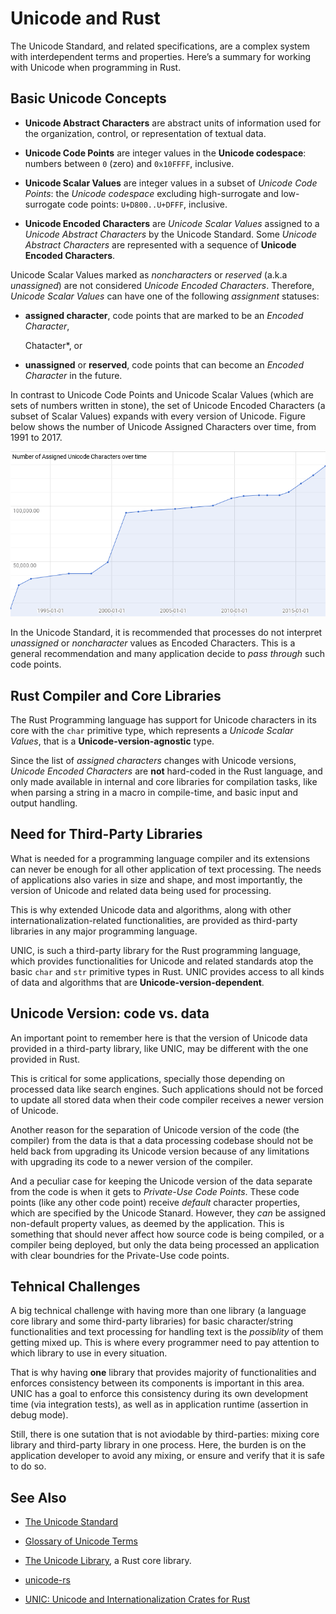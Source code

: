 # Unicode and Rust

The Unicode Standard, and related specifications, are a complex system with interdependent terms
and properties. Here’s a summary for working with Unicode when programming in Rust.


## Basic Unicode Concepts

-   **Unicode Abstract Characters** are abstract units of information used for the organization,
    control, or representation of textual data.

-   **Unicode Code Points** are integer values in the **Unicode codespace**: numbers between `0`
    (zero) and `0x10FFFF`, inclusive.

-   **Unicode Scalar Values** are integer values in a subset of *Unicode Code Points*: the
    *Unicode codespace* excluding high-surrogate and low-surrogate code points:
    `U+D800..U+DFFF`, inclusive.

-   **Unicode Encoded Characters** are *Unicode Scalar Values* assigned to a *Unicode Abstract
    Characters* by the Unicode Standard. Some *Unicode Abstract Characters* are represented with
    a sequence of **Unicode Encoded Characters**.

Unicode Scalar Values marked as *noncharacters* or *reserved* (a.k.a *unassigned*) are not
considered *Unicode Encoded Characters*. Therefore, *Unicode Scalar Values* can have one of the
following *assignment* statuses:

-   **assigned character**, code points that are marked to be an *Encoded Character*,


    Chatacter*, or

-   **unassigned** or **reserved**, code points that can become an *Encoded Character* in the
    future.

In contrast to Unicode Code Points and Unicode Scalar Values (which are sets of numbers written
in stone), the set of Unicode Encoded Characters (a subset of Scalar Values) expands with every
version of Unicode. Figure below shows the number of Unicode Assigned Characters over time, from
1991 to 2017.

![Number of Unicode Assigned Characters over time](images/Number-of-Unicode-Assigned-Characters-over-time.png)

In the Unicode Standard, it is recommended that processes do not interpret *unassigned* or
*noncharacter* values as Encoded Characters. This is a general recommendation and many
application decide to *pass through* such code points.


## Rust Compiler and Core Libraries

The Rust Programming language has support for Unicode characters in its core with the `char`
primitive type, which represents a *Unicode Scalar Values*, that is a
**Unicode-version-agnostic** type.

Since the list of *assigned characters* changes with Unicode versions, *Unicode Encoded
Characters* are **not** hard-coded in the Rust language, and only made available in internal and
core libraries for compilation tasks, like when parsing a string in a macro in compile-time, and
basic input and output handling.


## Need for Third-Party Libraries

What is needed for a programming language compiler and its extensions can never be enough for
all other application of text processing.  The needs of applications also varies in size and
shape, and most importantly, the version of Unicode and related data being used for processing.

This is why extended Unicode data and algorithms, along with other internationalization-related
functionalities, are provided as third-party libraries in any major programming language.

UNIC, is such a third-party library for the Rust programming language, which provides
functionalities for Unicode and related standards atop the basic `char` and `str` primitive
types in Rust. UNIC provides access to all kinds of data and algorithms that are
**Unicode-version-dependent**.


## Unicode Version: code vs. data

An important point to remember here is that the version of Unicode data provided in a
third-party library, like UNIC, may be different with the one provided in Rust.

This is critical for some applications, specially those depending on processed data like search
engines. Such applications should not be forced to update all stored data when their code
compiler receives a newer version of Unicode.

Another reason for the separation of Unicode version of the code (the compiler) from the data is
that a data processing codebase should not be held back from upgrading its Unicode version
because of any limitations with upgrading its code to a newer version of the compiler.

And a peculiar case for keeping the Unicode version of the data separate from the code is when
it gets to *Private-Use Code Points*. These code points (like any other code point) receive
*default* character properties, which are specified by the Unicode Stanard. However, they *can*
be assigned non-default property values, as deemed by the application. This is something that
should never affect how source code is being compiled, or a compiler being deployed, but only
the data being processed an application with clear boundries for the Private-Use code points.

## Tehnical Challenges

A big technical challenge with having more than one library (a language core library and some
third-party libraries) for basic character/string functionalities and text processing for
handling text is the *possiblity* of them getting mixed up. This is where every programmer need
to pay attention to which library to use in every situation.

That is why having **one** library that provides majority of functionalities and enforces
consistency between its components is important in this area. UNIC has a goal to enforce this
consistency during its own development time (via integration tests), as well as in application
runtime (assertion in debug mode).

Still, there is one sutation that is not aviodable by third-parties: mixing core library and
third-party library in one process.  Here, the burden is on the application developer to avoid
any mixing, or ensure and verify that it is safe to do so.


## See Also

-   [The Unicode Standard](http://www.unicode.org/versions/latest/)

-   [Glossary of Unicode Terms](http://www.unicode.org/glossary/)

-   [The Unicode Library](https://doc.rust-lang.org/1.0.0/unicode/), a Rust core library.

-   [unicode-rs](https://github.com/unicode-rs)

-   [UNIC: Unicode and Internationalization Crates for
    Rust](https://github.com/behnam/rust-unic/)
